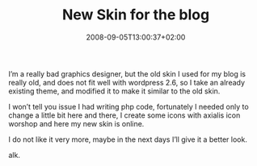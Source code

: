 ﻿---
title: "New Skin for the blog"
description: ""
date: 2008-09-05T13:00:37+02:00
draft: false
tags: [General]
categories: [General]
---
I’m a really bad graphics designer, but the old skin I used for my blog is really old, and does not fit well with wordpress 2.6, so I take an already existing theme, and modified it to make it similar to the old skin.

I won’t tell you issue I had writing php code, fortunately I needed only to change a little bit here and there, I create some icons with axialis icon worshop and here my new skin is online.

I do not like it very more, maybe in the next days I’ll give it a better look.

alk.
